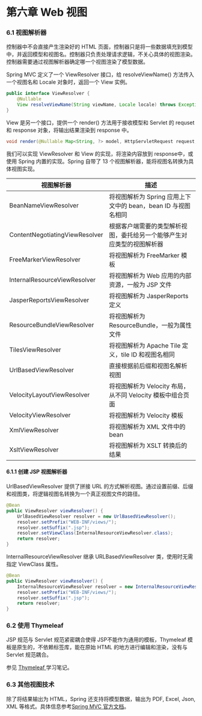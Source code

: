 # 第六章 Web 视图

### 6.1 视图解析器

控制器中不会直接产生渲染好的 HTML 页面，控制器只是将一些数据填充到模型中，并返回模型和视图名。控制器只负责处理请求逻辑，不关心具体的视图渲染。控制器需要通过视图解析器确定哪一个视图渲染了模型数据。

Spring MVC 定义了一个 ViewResolver 接口，给 resolveViewName() 方法传入一个视图名和 Locale 对象时，返回一个 View 实例。

```java
public interface ViewResolver {
    @Nullable
    View resolveViewName(String viewName, Locale locale) throws Exception;
}
```

View 是另一个接口，提供一个 render() 方法用于接收模型和 Servlet 的 requset 和 response 对象，将输出结果渲染到 response 中。

```java
void render(@Nullable Map<String, ?> model, HttpServletRequest request, HttpServletResponse response) throws Exception;
```
我们可以实现 ViewResolver 和 View 的实现，将渲染内容放到 response中，或使用 Spring 内置的实现。Spring 自带了 13 个视图解析器，能将视图名转换为具体视图实现。

| 视图解析器                     | 描述                                                         |
| ------------------------------ | ------------------------------------------------------------ |
| BeanNameViewResolver           | 将视图解析为 Spring 应用上下文中的  bean，bean ID 与视图名相同 |
| ContentNegotiatingViewResolver | 根据客户端需要的类型解析视图，委托给另一个能够产生对应类型的视图解析器 |
| FreeMarkerViewResolver         | 将视图解析为 FreeMarker 模板                                 |
| InternalResourceViewResolver   | 将视图解析为 Web 应用的内部资源，一般为 JSP 文件             |
| JasperReportsViewResolver      | 将视图解析为 JasperReports 定义                              |
| ResourceBundleViewResolver     | 将视图解析为 ResourceBundle，一般为属性文件                  |
| TilesViewResolver              | 将视图解析为 Apache Tile 定义，tile ID 和视图名相同          |
| UrlBasedViewResolver           | 直接根据前后缀和视图名解析视图                               |
| VelocityLayoutViewResolver     | 将视图解析为 Velocity 布局，从不同 Velocity 模板中组合页面   |
| VelocityViewResolver           | 将视图解析为 Velocity 模板                                   |
| XmlViewResolver                | 将视图解析为 XML 文件中的 bean                               |
| XsltViewResolver               | 将视图解析为 XSLT 转换后的结果                               |

#### 6.1.1 创建 JSP 视图解析器

UrlBasedViewResolver 提供了拼接 URL 的方式解析视图。通过设置前缀、后缀和视图类，将逻辑视图名转换为一个真正视图文件的路径。

```java
@Bean
public ViewResolver viewResolver() {
    UrlBasedViewResolver resolver = new UrlBasedViewResolver();
    resolver.setPrefix("WEB-INF/views/");
    resolver.setSuffix(".jsp");
    resolver.setViewClass(InternalResourceViewResolver.class);
    return resolver;
}
```
InternalResourceViewResolver 继承 URLBasedViewResolver 类，使用时无需指定 ViewClass 属性。
```java
@Bean
public ViewResolver viewResolver() {
    InternalResourceViewResolver resolver = new InternalResourceViewResolver();
    resolver.setPrefix("WEB-INF/views/");
    resolver.setSuffix(".jsp");
    return resolver;
}
```

### 6.2 使用 Thymeleaf

JSP 规范与 Servlet 规范紧密耦合使得 JSP不能作为通用的模板，Thymeleaf 模板是原生的，不依赖标签库，能在原始 HTML 的地方进行编辑和渲染，没有与 Servlet 规范耦合。

参见 [Thymeleaf ](00.Thymeleaf.md)学习笔记。

### 6.3 其他视图技术

除了将结果输出为 HTML，Spring 还支持将模型数据，输出为 PDF, Excel, Json, XML 等格式。具体信息参考[Spring MVC 官方文档](https://docs.spring.io/spring-framework/docs/current/reference/html/web.html#mvc-view-document)。